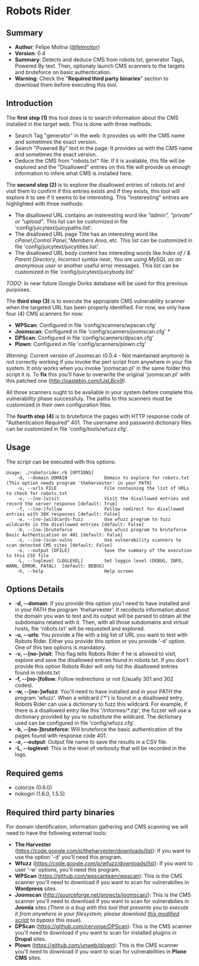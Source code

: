 Robots Rider
============

Summary
-------

* __Author__: Felipe Molina ([@felmoltor](https://twitter.com/felmoltor))
* __Version__: 0.4
* __Summary__: Detects and deduce CMS from robots.txt, generator Tags, Powered By text. Then, optionaly launch CMS scanners to the targets and bruteforce on basic authentication.
* __Warning__: Check the "__Required third party binaries__" section to download them before executing this tool. 

Introduction
------------

The __first step (1)__ this tool does is to search information about the CMS installed in the target web. This is done with three methods:
* Search Tag "generator" in the web: It provides us with the CMS name and sometimes the exact version.
* Search "Powered By" text in the page: It provides us with the CMS name and sometimes the exact version.
* Deduce the CMS from "robots.txt" file: If it is available, this file will be explored and the "Disallowed" entries on this file will provide us enough information to infere what CMS is installed here. 

The __second step (2)__ is to explore the disallowed entries of robots.txt and visit them to confirm if this entries exists and if they exists, this tool will explore it to see if it seems to be interesting. This "insteresting" entries are highlighted with three methods:

- The disallowed URL contains an insteresting word like *"admin", "private" or "upload"*. This list can be customized in file 'config/juicytext/juicypaths.list'.
- The disallowed URL page Title has an interesting word like *cPanel*,*Control Panel*,*"Members Area*, etc. This list can be customized in file 'config/juicytext/juicytitles.list'.
- The disallowed URL body content has interesting words like *Index of / & Parent Directory*, *Incorrect syntax near*, *You are using MySQL as an anonymous user* or another useful error messages. This list can be customized in file 'config/juicytext/juicybody.list'

_TODO_: In near future Google Dorks database will be used for this previous purposes.

The __third step (3)__ is to execute the appropiate CMS vulnerability scanner when the targeted URL has been properly identified. For now, we only have four (4) CMS scanners for now:

- __WPScan__: Configured in file 'config/scanners/wpscan.cfg'
- __Joomscan__: Configured in file 'config/scanners/joomscan.cfg' _*_
- __DPScan__: Configured in file 'config/scanners/dpscan.cfg'
- __Plown__: Configured in file 'config/scanners/plown.cfg'

*Warning*: Current version of Joomscan (0.0.4 - Not maintained anymore) is not correctly working if you invoke the perl script from anywhere in your file system. It only works when you invoke 'joomscan.pl' in the same folder this script it is. To __fix__ this you'll have to overwrite the original 'joomscan.pl' with this patched one (http://pastebin.com/tJxLBcy9).

All those scanners ought to be avaliable in your system before complete this vulnerability phase successfuly. The paths to this scanners must be customized in their own configuration files.

The __fourth step (4)__ is to bruteforce the pages with HTTP response code of "Authentication Required" 401. The username and password dictionary files can be customized in file 'config/tools/wfuzz.cfg'.

Usage
-----

The script can be executed with this options:

```
Usage: ./robotsrider.rb [OPTIONS]
    -d, --domain DOMAIN              Domain to explore for robots.txt (This option needs program 'theharvester' in your PATH)
    -u, --urls FILE                  File containing the list of URLs to check for robots.txt
    -v, --[no-]visit                 Visit the disallowed entries and record the server response [default: True]
    -f, --[no-]follow                Follow redirect for disallowed entries with 30X responses [default: False]
    -w, --[no-]wildcards-fuzz        Use wfuzz program to fuzz wildcards in the disallowed entries [default: False]
    -b, --[no-]bruteforce            Use wfuzz program to bruteforce Basic Authentication on 401 [default: False]
    -s, --[no-]scan-vulns            Use vulnerability scanners to scan detected CMS sites [default: False]
    -o, --output [OFILE]             Save the summary of the execution to this CSV file
    -L, --loglevel [LOGLEVEL]        Set loggin level (DEBUG, INFO, WARN, ERROR, FATAL)  [default: DEBUG]
    -h, --help                       Help screen
```

Options Details
---------------

* __-d, --domain__: If you provide this option you'l need to have installed and in your PATH the program 'theharvester'. It recollects information about the domain you wan to test and its output will be parsed to obtain all the subdomains related with it. Then, with all those subdomains and virtual hosts, file 'robots.txt' will be requested and explored.
* __-u, --urls__: You provide a file with a big list of URL you want to test with Robots Rider. Either you provide this option or you provide '-d' option. One of this two options is mandatory.
* __-v, --[no-]visit__: This flag tells Robots Rider if he is allowed to visit, explore and save the disallowed entries found in robots.txt. If you don't provide this option Robots Rider will only list the disallowed entries found in robots.txt
* __-f, --[no-]follow__: Follow redirections or not (Usually 301 and 302 codes).
* __-w, --[no-]wfuzz__: You'll need to have installed and in your PATH the program 'wfuzz'. When a wildcard ('\*') is found in a disallowed entry, Robots Rider can use a dictionary to fuzz this wildcard. For example, if there is a disallowed entry like this '/informes/\*.zip', the fuzzer will use a dictionary provided by you to substitute the wildcard. The dictionary used can be configured in file 'config/wfuzz.cfg'.
* __-b, --[no-]bruteforce__: Will bruteforce the basic authentication of the pages found with response code 401. 
* __-o, --output__: Output file name to save the results in a CSV file.
* __-L, --loglevel__: This is the level of verbosity that will be recorded in the logs.

Required gems
-------------

* colorize (0.6.0)
* nokogiri (1.6.0, 1.5.5)

Required third party binaries
-----------------------------

For domain identification, information gathering and CMS scanning we will need to have the following external tools:

* __The Harvester__ (https://code.google.com/p/theharvester/downloads/list): If you want to use the option '-d' you'll need this program.
* __Wfuzz__ (https://code.google.com/p/wfuzz/downloads/list): If you want to user '-w' options, you'll need this program.
* __WPScan__ (https://github.com/wpscanteam/wpscan): This is the CMS scanner you'll need to download if you want to scan for vulnerabilies in __Wordpress__ sites.
* __Joomscan__ (http://sourceforge.net/projects/joomscan/): This is the CMS scanner you'll need to download if you want to scan for vulnerabilies in __Joomla__ sites (_There is a bug with this tool that prevents you to execute it from anywhere in your filesystem, please download [this modified script](http://pastebin.com/tJxLBcy9) to bypass this issue_).
* __DPScan__ (https://github.com/cervoise/DPScan): This is the CMS scanner you'll need to download if you want to scan for installed plugins in __Drupal__ sites.
* __Plown__ (https://github.com/unweb/plown): This is the CMS scanner you'll need to download if you want to scan for vulnerabilities in __Plone CMS__ sites.

